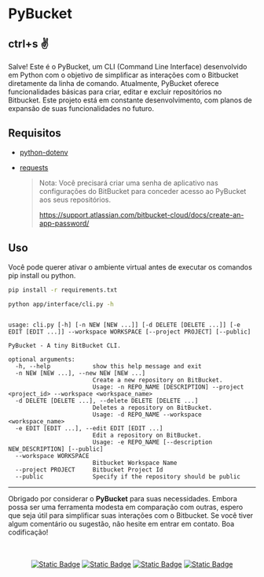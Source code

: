 # PyBucket 

## ctrl+s :v:

Salve! Este é o PyBucket, um CLI (Command Line Interface) desenvolvido em Python com o objetivo de simplificar as interações com o Bitbucket diretamente da linha de comando. Atualmente, PyBucket oferece funcionalidades básicas para criar, editar e excluir repositórios no Bitbucket. Este projeto está em constante desenvolvimento, com planos de expansão de suas funcionalidades no futuro.


## Requisitos

+ [python-dotenv](https://github.com/theskumar/python-dotenv)
+ [requests](https://github.com/psf/requests)

    > Nota: Você precisará criar uma senha de aplicativo nas configurações do BitBucket para conceder acesso ao PyBucket aos seus repositórios.
    >
    > https://support.atlassian.com/bitbucket-cloud/docs/create-an-app-password/


## Uso

Você pode querer ativar o ambiente virtual antes de executar os comandos pip install ou python.

```bash
pip install -r requirements.txt
```

```bash
python app/interface/cli.py -h
```

```shell

usage: cli.py [-h] [-n NEW [NEW ...]] [-d DELETE [DELETE ...]] [-e EDIT [EDIT ...]] --workspace WORKSPACE [--project PROJECT] [--public]

PyBucket - A tiny BitBucket CLI.

optional arguments:
  -h, --help            show this help message and exit
  -n NEW [NEW ...], --new NEW [NEW ...]
                        Create a new repository on BitBucket.
                        Usage: -n REPO_NAME [DESCRIPTION] --project <project_id> --workspace <workspace_name>
  -d DELETE [DELETE ...], --delete DELETE [DELETE ...]
                        Deletes a repository on BitBucket.
                        Usage: -d REPO_NAME --workspace <workspace_name>
  -e EDIT [EDIT ...], --edit EDIT [EDIT ...]
                        Edit a repository on BitBucket.
                        Usage: -e REPO_NAME [--description NEW_DESCRIPTION] [--public]
  --workspace WORKSPACE
                        Bitbucket Workspace Name
  --project PROJECT     Bitbucket Project Id
  --public              Specify if the repository should be public

```

---

Obrigado por considerar o **PyBucket** para suas necessidades. Embora possa ser uma ferramenta modesta em comparação com outras, espero que seja útil para simplificar suas interações com o Bitbucket. Se você tiver algum comentário ou sugestão, não hesite em entrar em contato. Boa codificação!

<br />
<br />
<div align="center">
	<a href="https://bitbucket.org/rmottalabs/"><img alt="Static Badge" src="https://img.shields.io/badge/-Bitbucket?style=social&logo=bitbucket&logoSize=auto&label=Bitbucket&link=https%3A%2F%2Fbitbucket.org%2Frmottalabs%2Fworkspace%2Foverview%2F"></a>
	<a href="https://gitlab.com/rmottanet"><img alt="Static Badge" src="https://img.shields.io/badge/-Gitlab?style=social&logo=gitlab&logoSize=auto&label=Gitlab&link=https%3A%2F%2Fgitlab.com%2Frmottanet"></a>
	<a href="https://github.com/rmottanet"><img alt="Static Badge" src="https://img.shields.io/badge/-Github?style=social&logo=github&logoSize=auto&label=Github&link=https%3A%2F%2Fgithub.com%2Frmottanet"></a>
	<a href="https://hub.docker.com/"><img alt="Static Badge" src="https://img.shields.io/badge/-DockerHub?style=social&logo=docker&logoSize=auto&label=DockerHub&link=https%3A%2F%2Fhub.docker.com%2Fu%2Frmottanet"></a>
</div>
